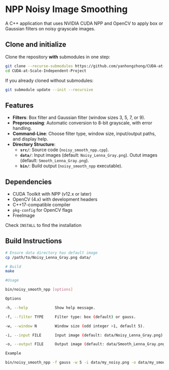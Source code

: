 # NPP Noisy Image Smoothing

A C++ application that uses NVIDIA CUDA NPP and OpenCV to apply box or Gaussian filters on noisy grayscale images.

## Clone and initialize

Clone the repository **with** submodules in one step:

```bash
git clone --recurse-submodules https://github.com/yanhongzhong/CUDA-at-Scale-Independent-Project.git
cd CUDA-at-Scale-Independent-Project
```

If you already cloned without submodules:
```bash
git submodule update --init --recursive
```

## Features

- **Filters**: Box filter and Gaussian filter (window sizes 3, 5, 7, or 9).
- **Preprocessing**: Automatic conversion to 8-bit grayscale, with error handling.
- **Command-Line**: Choose filter type, window size, input/output paths, and display help.
- **Directory Structure**: 
  - **`src/`**: Source code (`noisy_smooth_npp.cpp`).
  - **`data/`**: Input images (default: `Noisy_Lenna_Gray.png`).   Outut images (default: `Smooth_Lenna_Gray.png`).
  - **`bin/`**: Build output (`noisy_smooth_npp` executable).

## Dependencies

- CUDA Toolkit with NPP (v12.x or later)
- OpenCV (4.x) with development headers
- C++17-compatible compiler
- `pkg-config` for OpenCV flags
- FreeImage

Check `INSTALL` to find the installation

## Build Instructions

```bash
# Ensure data directory has default image
cp /path/to/Noisy_Lenna_Gray.png data/

# Build
make

#Usage

bin/noisy_smooth_npp [options]

Options

-h, --help            Show help message.

-f, --filter TYPE     Filter type: box (default) or gauss.

-w, --window N        Window size (odd integer >1, default 5).

-i, --input FILE      Input image (default: data/Noisy_Lenna_Gray.png).

-o, --output FILE     Output image (default: data/Smooth_Lenna_Gray.png).

Example

bin/noisy_smooth_npp -f gauss -w 5 -i data/my_noisy.png -o data/my_smooth.png
```
